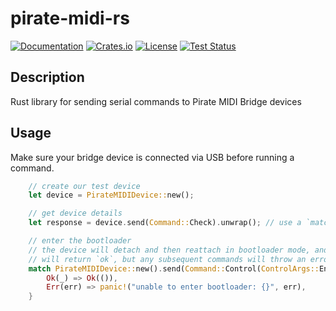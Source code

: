 # pirate-midi-rs

[![Documentation](https://docs.rs/pirate-midi-rs/badge.svg)](https://docs.rs/pirate-midi-rs/latest/pirate_midi_rs/)
[![Crates.io](https://img.shields.io/crates/v/pirate-midi-rs.svg)](https://crates.io/crates/pirate-midi-rs)
[![License](https://img.shields.io/crates/l/pirate-midi-rs.svg)](https://github.com/beckler/pirate-midi-rs/blob/main/LICENSE)
[![Test Status](https://github.com/beckler/pirate-midi-rs/workflows/release-please/badge.svg?event=push)](https://github.com/beckler/pirate-midi-rs/actions)

## Description

Rust library for sending serial commands to Pirate MIDI Bridge devices

## Usage

Make sure your bridge device is connected via USB before running a command.

```rust
    // create our test device
    let device = PirateMIDIDevice::new();

    // get device details
    let response = device.send(Command::Check).unwrap(); // use a `match` instead of `.unwrap()`

    // enter the bootloader
    // the device will detach and then reattach in bootloader mode, and the serial port will no longer be available.
    // will return `ok`, but any subsequent commands will throw an error
    match PirateMIDIDevice::new().send(Command::Control(ControlArgs::EnterBootloader)) {
        Ok(_) => Ok(()),
        Err(err) => panic!("unable to enter bootloader: {}", err),
    }
```